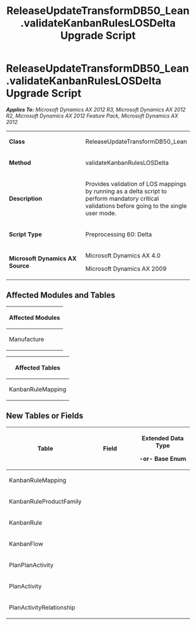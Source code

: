 ﻿---
title: ReleaseUpdateTransformDB50_Lean.validateKanbanRulesLOSDelta Upgrade Script
TOCTitle: ReleaseUpdateTransformDB50_Lean.validateKanbanRulesLOSDelta Upgrade Script
ms:assetid: 7639fd61-0623-5809-8a8f-77228ceadc5e
ms:mtpsurl: https://msdn.microsoft.com/en-us/library/JJ719344(v=AX.60)
ms:contentKeyID: 49709136
ms.date: 05/18/2015
mtps_version: v=AX.60
---

# ReleaseUpdateTransformDB50\_Lean.validateKanbanRulesLOSDelta Upgrade Script 


_**Applies To:** Microsoft Dynamics AX 2012 R3, Microsoft Dynamics AX 2012 R2, Microsoft Dynamics AX 2012 Feature Pack, Microsoft Dynamics AX 2012_

<table>
<colgroup>
<col style="width: 50%" />
<col style="width: 50%" />
</colgroup>
<tbody>
<tr class="odd">
<td><p><strong>Class</strong></p></td>
<td><p>ReleaseUpdateTransformDB50_Lean</p></td>
</tr>
<tr class="even">
<td><p><strong>Method</strong></p></td>
<td><p>validateKanbanRulesLOSDelta</p></td>
</tr>
<tr class="odd">
<td><p><strong>Description</strong></p></td>
<td><p>Provides validation of LOS mappings by running as a delta script to perform mandatory critical validations before going to the single user mode.</p></td>
</tr>
<tr class="even">
<td><p><strong>Script Type</strong></p></td>
<td><p>Preprocessing 60: Delta</p></td>
</tr>
<tr class="odd">
<td><p><strong>Microsoft Dynamics AX Source</strong></p></td>
<td><p>Microsoft Dynamics AX 4.0</p>
<p>Microsoft Dynamics AX 2009</p></td>
</tr>
</tbody>
</table>


## Affected Modules and Tables

<table>
<colgroup>
<col style="width: 100%" />
</colgroup>
<thead>
<tr class="header">
<th><p>Affected Modules</p></th>
</tr>
</thead>
<tbody>
<tr class="odd">
<td><p>Manufacture</p></td>
</tr>
</tbody>
</table>


<table>
<colgroup>
<col style="width: 100%" />
</colgroup>
<thead>
<tr class="header">
<th><p>Affected Tables</p></th>
</tr>
</thead>
<tbody>
<tr class="odd">
<td><p>KanbanRuleMapping</p></td>
</tr>
</tbody>
</table>


## New Tables or Fields

<table>
<colgroup>
<col style="width: 33%" />
<col style="width: 33%" />
<col style="width: 33%" />
</colgroup>
<thead>
<tr class="header">
<th><p>Table</p></th>
<th><p>Field</p></th>
<th><p>Extended Data Type</p>
<p>-or- Base Enum</p></th>
</tr>
</thead>
<tbody>
<tr class="odd">
<td><p>KanbanRuleMapping</p></td>
<td><p></p></td>
<td><p></p></td>
</tr>
<tr class="even">
<td><p>KanbanRuleProductFamily</p></td>
<td><p></p></td>
<td><p></p></td>
</tr>
<tr class="odd">
<td><p>KanbanRule</p></td>
<td><p></p></td>
<td><p></p></td>
</tr>
<tr class="even">
<td><p>KanbanFlow</p></td>
<td><p></p></td>
<td><p></p></td>
</tr>
<tr class="odd">
<td><p>PlanPlanActivity</p></td>
<td><p></p></td>
<td><p></p></td>
</tr>
<tr class="even">
<td><p>PlanActivity</p></td>
<td><p></p></td>
<td><p></p></td>
</tr>
<tr class="odd">
<td><p>PlanActivityRelationship</p></td>
<td><p></p></td>
<td><p></p></td>
</tr>
</tbody>
</table>

  


